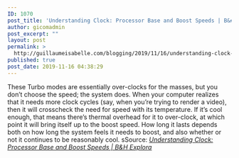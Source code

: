 ```yaml
---
ID: 1070
post_title: 'Understanding Clock: Processor Base and Boost Speeds | B&#038;H Explora'
author: gicomadmin
post_excerpt: ""
layout: post
permalink: >
  http://guillaumeisabelle.com/blogging/2019/11/16/understanding-clock-processor-base-and-boost-speeds-bh-explora/
published: true
post_date: 2019-11-16 04:38:29
---
```

These Turbo modes are essentially over-clocks for the masses, but you don’t choose the speed; the system does. When your computer realizes that it needs more clock cycles (say, when you’re trying to render a video), then it will crosscheck the need for speed with its temperature. If it’s cool enough, that means there’s thermal overhead for it to over-clock, at which point it will bring itself up to the boost speed. How long it lasts depends both on how long the system feels it needs to boost, and also whether or not it continues to be reasonably cool. sSource: *[Understanding Clock: Processor Base and Boost Speeds | B&H Explora][1]*

 [1]: https://www.bhphotovideo.com/explora/computers/tips-and-solutions/boost-processors